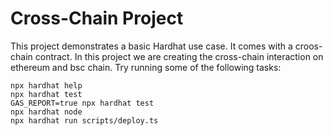 # Cross-Chain Project

This project demonstrates a basic Hardhat use case. It comes with a croos-chain contract.
In this project we are creating the cross-chain interaction on ethereum and bsc chain. 
Try running some of the following tasks:

```shell
npx hardhat help
npx hardhat test
GAS_REPORT=true npx hardhat test
npx hardhat node
npx hardhat run scripts/deploy.ts
```
